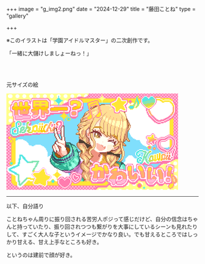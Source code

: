 +++
image = "g_img2.png"
date = "2024-12-29"
title = "藤田ことね"
type = "gallery"

+++

※このイラストは「学園アイドルマスター」の二次創作です。

「一緒に大儲けしましょーねっ！」

<br><br>

元サイズの絵

![kotonechang_orig](kotonechang_orig.png)



---

以下、自分語り

ことねちゃん周りに振り回される苦労人ポジって感じだけど、自分の信念はちゃんと持っていたり、振り回されつつも繋がりを大事にしているシーンも見れたりして、すごく大人な子というイメージでかなり良い。でも甘えるところではしっかり甘える、甘え上手なところも好き。

というのは建前で顔が好き。